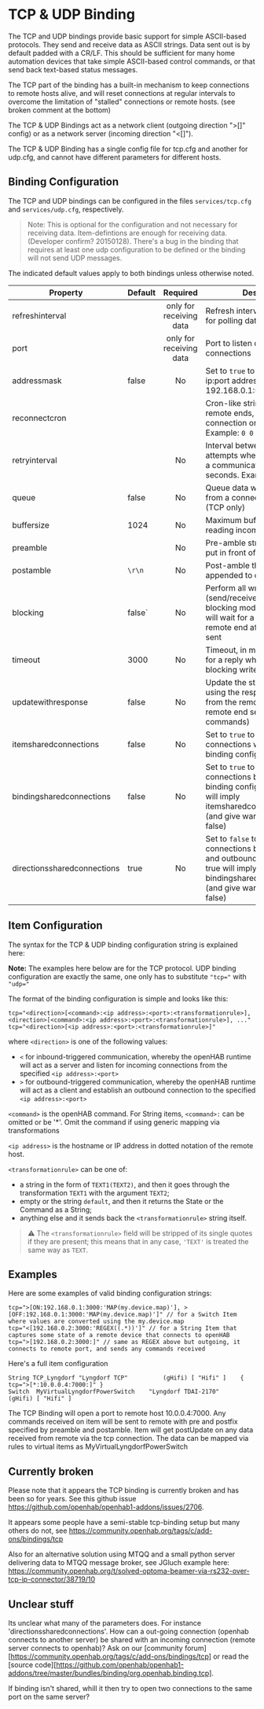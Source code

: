 # TCP & UDP Binding

The TCP and UDP bindings provide basic support for simple ASCII-based protocols. They send and receive data as ASCII strings. Data sent out is by default padded with a CR/LF. This should be sufficient for many home automation devices that take simple ASCII-based control commands, or that send back text-based status messages.

The TCP part of the binding has a built-in mechanism to keep connections to remote hosts alive, and will reset connections at regular intervals to overcome the limitation of "stalled" connections or remote hosts. (see broken comment at the bottom)

The TCP & UDP Bindings act as a network client (outgoing direction ">[]" config) or as a network server (incoming direction "<[]").

The TCP & UDP Binding has a single config file for tcp.cfg and another for udp.cfg, and cannot have different parameters for different hosts.

## Binding Configuration

The TCP and UDP bindings can be configured in the files `services/tcp.cfg` and `services/udp.cfg`, respectively.

> Note: This is optional for the configuration and not necessary for receiving data. Item-defintions are enough for receiving data. (Developer confirm? 20150128). There's a bug in the binding that requires at least one udp configuration to be defined or the binding will not send UDP messages.

The indicated default values apply to both bindings unless otherwise noted.

| Property | Default | Required | Description |
|----------|---------|:--------:|-------------|
| refreshinterval |  | only for receiving data | Refresh interval in milliseconds for polling data.  Example: `250` |
| port     |         | only for receiving data | Port to listen on for incoming connections |
| addressmask | false |    No   | Set to `true` to allow masks in ip:port addressing, e.g. 192.168.0.1:`**` etc. |
| reconnectcron |    |          | Cron-like string to reconnect remote ends, e.g for unstable connection or remote ends. Example: `0 0 0 ** * ?` |
| retryinterval |    |    No    | Interval between reconnection attempts when recovering from a communication error, in seconds.  Example: `5` |
| queue    | false   |    No    | Queue data whilst recovering from a connection problem (TCP only) |
| buffersize |1024   |    No    | Maximum buffer size whilst reading incoming data |
| preamble |         |    No    | Pre-amble string that will be put in front of data being sent |
| postamble | `\r\n` |    No    | Post-amble that will be appended to data being sent |
| blocking | false`  |    No    | Perform all write/read (send/receive) operations in a blocking mode, e.g. the binding will wait for a reply from the remote end after data has been sent |
| timeout | 3000     |    No    | Timeout, in milliseconds, to wait for a reply when initiating a blocking write/read operation |
| updatewithresponse | false | No |Update the status of items using the response received from the remote end (if the remote end sends replies to commands) |
| itemsharedconnections | false | No | Set to `true` to share connections within the item binding configurations |
| bindingsharedconnections | false | No | Set to `true` to share connections between item binding configurations: If true will imply itemsharedconnections=true (and give warning if it was false) |
| directionssharedconnections | true | No | Set to `false` to not share connections between inbound and outbound connections: If true will imply bindingsharedconnections=true (and give warning if it was false) |

## Item Configuration

The syntax for the TCP & UDP binding configuration string is explained here:

**Note:** The examples here below are for the TCP protocol. UDP binding configuration are exactly the same, one only has to substitute `"tcp="` with `"udp="`

The format of the binding configuration is simple and looks like this:

```
tcp="<direction>[<command>:<ip address>:<port>:<transformationrule>], <direction>[<command>:<ip address>:<port>:<transformationrule>], ..."
tcp="<direction>[<ip address>:<port>:<transformationrule>]"
```

where `<direction>` is one of the following values:

- `<` for inbound-triggered communication, whereby the openHAB runtime will act as a server and listen for incoming connections from the specified `<ip address>:<port>`
- `>` for outbound-triggered communication, whereby the openHAB runtime will act as a client and establish an outbound connection to the specified `<ip address>:<port>`

`<command>` is the openHAB command. For String items, `<command>:` can be omitted or be '*'. Omit the command if using generic mapping via transformations

`<ip address>` is the hostname or IP address in dotted notation of the remote host.

`<transformationrule>` can be one of:

* a string in the form of `TEXT1(TEXT2)`, and then it goes through the transformation `TEXT1` with the argument `TEXT2`;
* empty or the string `default`, and then it returns the State or the Command as a String;
* anything else and it sends back the `<transformationrule>` string itself.

> :warning: The `<transformationrule>` field will be stripped of its single quotes if they are present; this means that in any case, `'TEXT'` is treated the same way as `TEXT`.

## Examples

Here are some examples of valid binding configuration strings:

```
tcp=">[ON:192.168.0.1:3000:'MAP(my.device.map)'], >[OFF:192.168.0.1:3000:'MAP(my.device.map)']" // for a Switch Item where values are converted using the my.device.map
tcp="<[192.168.0.2:3000:'REGEX((.*))']" // for a String Item that captures some state of a remote device that connects to openHAB
tcp=">[192.168.0.2:3000:]" // same as REGEX above but outgoing, it connects to remote port, and sends any commands received
```
Here's a full item configuration
```
String TCP_Lyngdorf	"Lyngdorf TCP"      	(gHifi)	[ "Hifi" ]	  { tcp=">[*:10.0.0.4:7000:]" }
Switch	MyVirtualLyngdorfPowerSwitch	"Lyngdorf TDAI-2170"	(gHifi)	[ "Hifi" ]
```
The TCP Binding will open a port to remote host 10.0.0.4:7000. Any commands received on item will be sent to remote with pre and postfix specified by preamble and postamble. Item will get postUpdate on any data received from remote via the tcp connection. The data can be mapped via rules to virtual items as MyVirtualLyngdorfPowerSwitch

## Currently broken 

Please note that it appears the TCP binding is currently broken and has been so for years. See this github issue https://github.com/openhab/openhab1-addons/issues/2706.

It appears some people have a semi-stable tcp-binding setup but many others do not, see https://community.openhab.org/tags/c/add-ons/bindings/tcp

Also for an alternative solution using MTQQ and a small python server delivering data to MTQQ message broker, see JGluch example here: https://community.openhab.org/t/solved-optoma-beamer-via-rs232-over-tcp-ip-connector/38719/10

## Unclear stuff

Its unclear what many of the parameters does. For instance 'directionssharedconnections'. How can a out-going connection (openhab connects to another server) be shared with an incoming connection (remote server connects to openhab)? Ask on our [community forum][https://community.openhab.org/tags/c/add-ons/bindings/tcp] or read the [source code][https://github.com/openhab/openhab1-addons/tree/master/bundles/binding/org.openhab.binding.tcp].

If binding isn't shared, whill it then try to open two connections to the same port on the same server?
